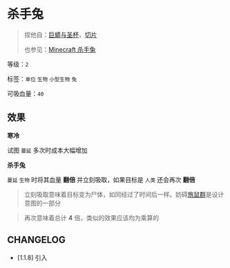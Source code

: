 # 杀手兔

> 捏他自：[巨蟒与圣杯](https://en.wikipedia.org/wiki/Monty_Python_and_the_Holy_Grail)，[切片](https://www.bilibili.com/video/BV1wP4y1r7HJ)
>
> 也参见：[Minecraft 杀手兔](https://zh.minecraft.wiki/w/%E5%85%94%E5%AD%90)

等级：`2`

标签：`单位` `生物` `小型生物` `兔`

可吸血量：`40`

## 效果

**寒冷**

试图 `蔓延` 多次时成本大幅增加

**杀手兔**

`蔓延` `生物` 时将其血量 **翻倍** 并立刻吸取，如果目标是 `人类` 还会再次 **翻倍**

> 立刻吸取意味着目标变为尸体，如同经过了时间后一样。妨碍[旅鼠群](旅鼠群.md)是设计意图的一部分

> 再次意味着总计 **4** 倍，类似的效果应该均为乘算的

## CHANGELOG

- [1.1.8] 引入
